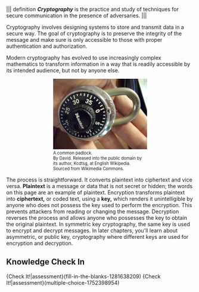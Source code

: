 
||| definition 
 ***Cryptography*** is the practice and study of techniques for secure communication in the presence of adversaries. 
|||

Cryptography involves designing systems to store and transmit data in a secure way.  The goal of cryptography is to  preserve the integrity of the message and make sure is only accessible to those with proper authentication and authorization.

Modern cryptography has evolved to use increasingly complex mathematics to transform information in a way that is readily accessible by its intended audience, but not by anyone else.

<figure class="snippetimg" style="margin: 0 auto;width:50%">
  <img src=".guides/img/Lock.JPG" alt="A combination padlock. By David. Sourced from Wikimedia Commons](https://commons.wikimedia.org/wiki/File:Lock.JPG) Sourced from Wikimedia Commons">
  <figcaption style="font-size: 0.8em; text-align: left;">A common padlock. 
</br>
By David. Released into the public domain by its author, Kcdtsg, at English Wikipedia.  Sourced from Wikimedia Commons.</figcaption>
</figure>


The process is straightforward. It converts plaintext into ciphertext and vice versa. **Plaintext** is a message or data that is not secret or hidden; the words on this page are an example of plaintext. Encryption transforms plaintext into **ciphertext,** or coded text, using a **key,** which renders it unintelligible by anyone who does not possess the key used to perform the encryption. This prevents attackers from reading or changing the message. Decryption reverses the process and allows anyone who possesses the key to obtain the original plaintext. In symmetric key cryptography, the same key is used to encrypt and decrypt messages. In later chapters, you'll learn about asymmetric, or public key, cryptography where different keys are used for encryption and decryption. 

## Knowledge Check In
{Check It!|assessment}(fill-in-the-blanks-1281638209)
{Check It!|assessment}(multiple-choice-1752398954)

